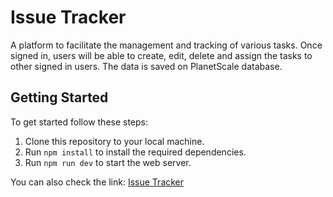 # Issue Tracker

A platform to facilitate the management and tracking of various tasks. Once
signed in, users will be able to create, edit, delete and assign the tasks to other signed in users. The data is
saved on PlanetScale database.

## Getting Started

To get started follow these steps:

1. Clone this repository to your local machine.
2. Run `npm install` to install the required dependencies.
3. Run `npm run dev` to start the web server.

You can also check the link: [Issue Tracker](https://issue-tracker-opal.vercel.app/)
